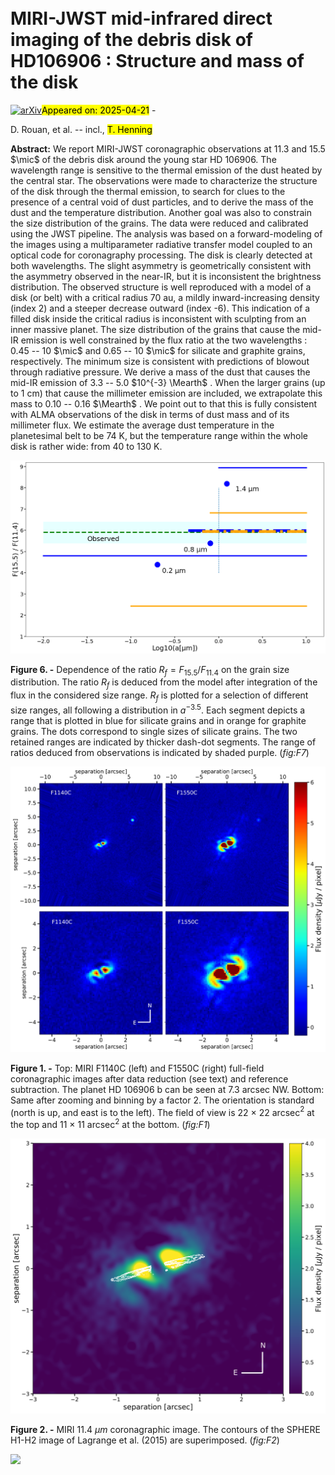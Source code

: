 <div class="macros" style="visibility:hidden;">
$\newcommand{\ensuremath}{}$
$\newcommand{\xspace}{}$
$\newcommand{\object}[1]{\texttt{#1}}$
$\newcommand{\farcs}{{.}''}$
$\newcommand{\farcm}{{.}'}$
$\newcommand{\arcsec}{''}$
$\newcommand{\arcmin}{'}$
$\newcommand{\ion}[2]{#1#2}$
$\newcommand{\textsc}[1]{\textrm{#1}}$
$\newcommand{\hl}[1]{\textrm{#1}}$
$\newcommand{\footnote}[1]{}$
$\newcommand{\Msun}{\ensuremath{ {M}_\odot}}$
$\newcommand{\Rsun}{\ensuremath{ {R}_\odot}}$
$\newcommand{\Lsun}{\ensuremath{ {L}_\odot}}$
$\newcommand{\Teff}{\ensuremath{T_{\rm eff}}}$
$\newcommand{\logg}{\ensuremath{\log g}}$
$\newcommand{\Mjup}{\ensuremath{ {M}_{\rm Jup}}}$
$\newcommand{\Rjup}{\ensuremath{ {R}_{\rm Jup}}}$
$\newcommand{\mic}{\ensuremath{{\mu{m}}} }$
$\newcommand{\Rearth}{\ensuremath{ {R}_{\bigoplus}}}$
$\newcommand{\Mearth}{\ensuremath{ {M}_{\bigoplus}}}$
$\newcommand{\Teq}{\ensuremath{T_{\rm eq}}}$
$\newcommand{\safronov}{\ensuremath{\Theta}}$
$\newcommand{\as}{\ensuremath{^{\prime\prime}}}$
$\newcommand{\am}{\ensuremath{^\prime}}$
$\newcommand{\mc}[1]{\multicolumn{2}{c}{#1}}$
$\newcommand{\mcc}[1]{\multicolumn{3}{c}{#1}}$
$\newcommand{\er}[3]{\ensuremath{#1^{+#2}_{-#3}}}$
$\newcommand{\erc}[3]{\mc{\ensuremath{#1^{+#2}_{-#3}}}}$
$\newcommand{\erm}[3]{\mc{\ensuremath{#1^{+#2}_{-#3}}}}$
$\newcommand{\ercc}[3]{\mcc{\ensuremath{#1^{+#2}_{-#3}}}}$
$\newcommand{\ermcc}[5]{\mcc{\ensuremath{{#1 ^{+#2}_{-#3}} ^{+#4}_{-#5}}}}$
$\newcommand{\reff}[1]{{#1}}$
$\newcommand{\red}{\textcolor{red}}$
$\newcommand{\change}[1]{\textcolor{green}{#1}}$
$\newcommand{◦}{\hbox{^\circ}}$</div>



<div id="title">

# MIRI-JWST mid-infrared direct imaging of the debris disk of HD106906 : Structure and mass of the disk

</div>
<div id="comments">

[![arXiv](https://img.shields.io/badge/arXiv-2504.13679-b31b1b.svg)](https://arxiv.org/abs/2504.13679)<mark>Appeared on: 2025-04-21</mark> - 

</div>
<div id="authors">

D. Rouan, et al. -- incl., <mark>T. Henning</mark>

</div>
<div id="abstract">

**Abstract:** We report MIRI-JWST coronagraphic observations at 11.3 and 15.5 $\mic$ of the debris disk around the young star HD 106906. The wavelength range is sensitive to the thermal	  emission of the dust heated by the central star. The observations were made to characterize the structure of the disk through the thermal emission, to search for clues to the presence of a central void of dust particles, and to derive the mass of the dust and the temperature	  distribution. Another goal was also to constrain the size distribution of the grains. The data were reduced and calibrated  using the JWST pipeline. The  analysis was based on a forward-modeling of the images using a multiparameter radiative	  transfer model coupled to an optical code for coronagraphy processing. The disk is clearly detected at both wavelengths. The slight asymmetry is	  geometrically consistent with the asymmetry observed in the near-IR, but it is inconsistent the brightness distribution. The observed	  structure is well reproduced with a model of a disk (or belt) with a critical radius 70 au, a mildly	  inward-increasing density (index 2) and a steeper decrease outward (index -6).	This indication of a filled disk inside the critical radius is inconsistent with sculpting from an	  inner massive planet.	  The size distribution of the grains that cause the mid-IR emission is  well	  constrained by the flux ratio at the two wavelengths : 0.45 -- 10 $\mic$ and 0.65 -- 10 $\mic$ for silicate and graphite grains, respectively. The minimum size is consistent with predictions	  of blowout through radiative pressure. We derive a mass of the dust that causes the mid-IR emission of 3.3 -- 5.0 $10^{-3} \Mearth$ .	  When the larger grains (up to 1 cm) that cause the	  millimeter emission are included, we extrapolate this mass to 0.10 -- 0.16 $\Mearth$ .	  We point out to that this is fully consistent with ALMA observations of the disk	  in terms of dust mass and of its millimeter flux. We estimate the average dust temperature	  in the planetesimal belt to be 74 K, but the temperature range within the whole disk is rather wide: from 40 to 130 K.

</div>

<div id="div_fig1">

<img src="tmp_2504.13679/./F15F11_Sil.png" alt="Fig6" width="100%"/>

**Figure 6. -** 
	   	Dependence of the ratio $R_f = F_{15.5} / F_{11.4}$ on the grain size
	   	distribution. The ratio $R_f$ is deduced from the model after integration
	   	of the flux in the considered size range.
	   	$R_f$  is plotted for a selection of different size ranges, all following a distribution in $a^{-3.5}$.
     Each segment depicts a range that is plotted in blue for silicate grains and in orange for graphite grains.
     The  dots correspond to single sizes of silicate grains.
	 The two retained ranges are indicated by thicker dash-dot segments.
     The  range of ratios deduced from observations is indicated by
        shaded purple. (*fig:F7*)

</div>
<div id="div_fig2">

<img src="tmp_2504.13679/./HD106906_fig1_paper.png" alt="Fig1" width="100%"/>

**Figure 1. -** Top: MIRI F1140C (left) and  F1550C (right)
	   	full-field coronagraphic images after data reduction (see text) and
	   	reference subtraction. The planet HD 106906 b can be seen at 7.3
	   	arcsec NW. Bottom: Same after zooming and binning by a factor 2.
	   	The orientation is standard (north is up, and east is to the left). The field of view is 22 $\times$ 22 arcsec$^2$ at the top and 11 $\times$ 11
	   	arcsec$^2$ at the bottom.  (*fig:F1*)

</div>
<div id="div_fig3">

<img src="tmp_2504.13679/./HD106906_fig2_contours.png" alt="Fig2" width="100%"/>

**Figure 2. -** MIRI 11.4 $\mu m$ coronagraphic image. The contours of
	   	the SPHERE H1-H2 image of Lagrange et al. (2015) are superimposed. (*fig:F2*)

</div><div id="qrcode"><img src=https://api.qrserver.com/v1/create-qr-code/?size=100x100&data="https://arxiv.org/abs/2504.13679"></div>